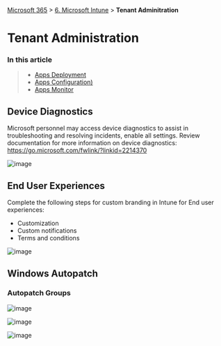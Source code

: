[Microsoft 365](index.md#microsoft365) > [6. Microsoft Intune](m365-6-0-microsoft-intune.md) > **Tenant Adminitration**

# Tenant Administration


### In this article
>   * [Apps Deployment](m365-6-1-tenant-administration.md)
>   * [Apps Configuration)](#mobile-application-management-mam)
>   * [Apps Monitor](#mobile-device-management-mdm)


## Device Diagnostics

Microsoft personnel may access device diagnostics to assist in troubleshooting and resolving incidents, enable all settings.
Review documentation for more information on device diagnostics:
https://go.microsoft.com/fwlink/?linkid=2214370

![image](https://github.com/user-attachments/assets/0971f041-d335-4791-b613-6f3624319c61)


## End User Experiences
Complete the following steps for custom branding in Intune for End user experiences:
- Customization
- Custom notifications
- Terms and conditions

![image](https://github.com/user-attachments/assets/055b417f-5331-4cfa-95f8-d0a80c3c4fd7)

## Windows Autopatch

### Autopatch Groups
![image](https://github.com/user-attachments/assets/c2b66266-c574-4d01-8061-28557103f9f8)


![image](https://github.com/user-attachments/assets/49dcbada-d517-40e4-8aa8-973bfde61fc3)


![image](https://github.com/user-attachments/assets/a78a5f2f-a97c-44cc-b3b4-b1369ea17316)

